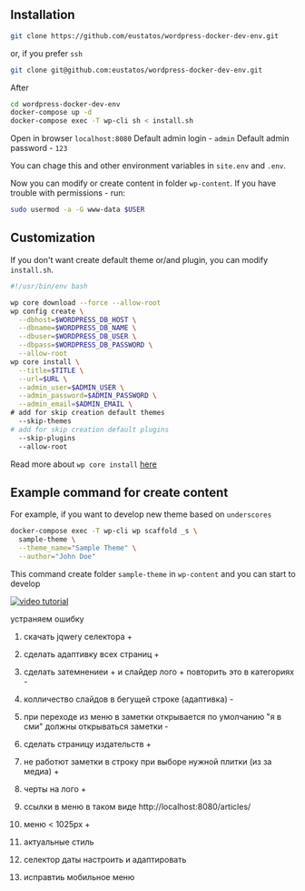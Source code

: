 ## Installation

```bash
git clone https://github.com/eustatos/wordpress-docker-dev-env.git
```
or, if you prefer `ssh`
```bash
git clone git@github.com:eustatos/wordpress-docker-dev-env.git
```
After
```bash
cd wordpress-docker-dev-env
docker-compose up -d
docker-compose exec -T wp-cli sh < install.sh
```
Open in browser `localhost:8080`
Default admin login - `admin`
Default admin password - `123`

You can chage this and other environment variables in `site.env` and `.env`.

Now you can modify or create content in folder `wp-content`.
If you have trouble with permissions - run:
```bash
sudo usermod -a -G www-data $USER
```

## Customization

If you don't want create default theme or/and plugin, you can modify
`install.sh`.
```bash
#!/usr/bin/env bash

wp core download --force --allow-root
wp config create \
  --dbhost=$WORDPRESS_DB_HOST \
  --dbname=$WORDPRESS_DB_NAME \
  --dbuser=$WORDPRESS_DB_USER \
  --dbpass=$WORDPRESS_DB_PASSWORD \
  --allow-root
wp core install \
  --title=$TITLE \
  --url=$URL \
  --admin_user=$ADMIN_USER \
  --admin_password=$ADMIN_PASSWORD \
  --admin_email=$ADMIN_EMAIL \
# add for skip creation default themes
  --skip-themes
# add for skip creation default plugins
  --skip-plugins
  --allow-root
```

Read more about `wp core install`
[here](https://developer.wordpress.org/cli/commands/core/install/)

## Example command for create content

For example, if you want to develop new theme based on `underscores`
```bash
docker-compose exec -T wp-cli wp scaffold _s \
  sample-theme \
  --theme_name="Sample Theme" \
  --author="John Doe"
```
This command create folder `sample-theme` in `wp-content` and you can start to
develop

[![video tutorial](https://img.youtube.com/vi/0TQU8y6hZ30/0.jpg)](https://www.youtube.com/watch?v=0TQU8y6hZ30)

устраняем ошибку 


1. скачать jqwery селектора +
2. сделать адаптивку всех страниц +
3. сделать затемнениеи +  и слайдер лого + повторить это в категориях -
4. колличество слайдов в бегущей строке (адаптивка) -
5. при переходе из меню в заметки открывается по умолчанию "я в сми" должны открываться заметки -
6. сделать страницу издательств +

8. не работют заметки в строку при выборе нужной плитки (из за медиа) +

9. черты на лого +
10. ссылки в меню в таком виде http://localhost:8080/articles/
11. меню < 1025рх +
12. актуальные стиль 
13. селектор даты настроить и адаптировать
14. исправтиь мобильное меню
